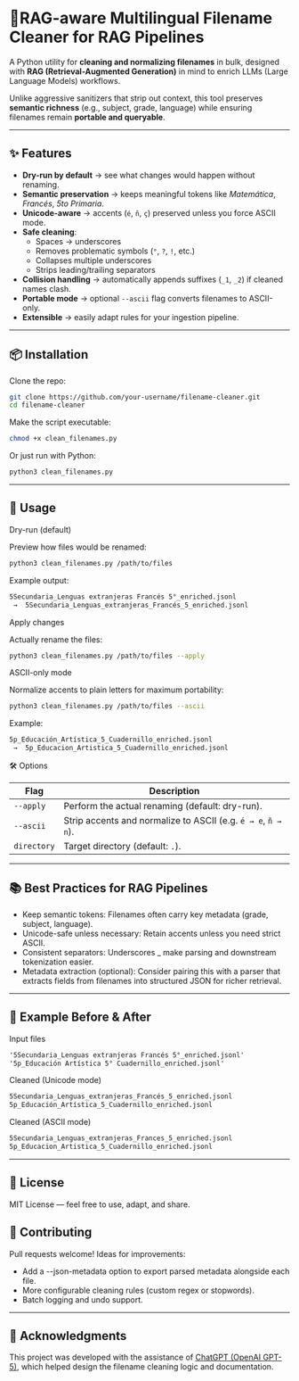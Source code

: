 # 🧹RAG-aware Multilingual Filename Cleaner for RAG Pipelines

A Python utility for **cleaning and normalizing filenames** in bulk, designed with **RAG (Retrieval-Augmented Generation)** in mind to enrich LLMs (Large Language Models) workflows.  

Unlike aggressive sanitizers that strip out context, this tool preserves **semantic richness** (e.g., subject, grade, language) while ensuring filenames remain **portable and queryable**.  

---

## ✨ Features

- **Dry-run by default** → see what changes would happen without renaming.  
- **Semantic preservation** → keeps meaningful tokens like *Matemática*, *Francés*, *5to Primaria*.  
- **Unicode-aware** → accents (`é`, `ñ`, `ç`) preserved unless you force ASCII mode.  
- **Safe cleaning**:
  - Spaces → underscores
  - Removes problematic symbols (`°`, `?`, `!`, etc.)
  - Collapses multiple underscores
  - Strips leading/trailing separators
- **Collision handling** → automatically appends suffixes (`_1`, `_2`) if cleaned names clash.  
- **Portable mode** → optional `--ascii` flag converts filenames to ASCII-only.  
- **Extensible** → easily adapt rules for your ingestion pipeline.

---

## 📦 Installation

Clone the repo:

```bash
git clone https://github.com/your-username/filename-cleaner.git
cd filename-cleaner
```

Make the script executable:

```bash
chmod +x clean_filenames.py
```

Or just run with Python:

```bash
python3 clean_filenames.py
```

--- 

## 🚀 Usage

Dry-run (default)

Preview how files would be renamed:

```bash
python3 clean_filenames.py /path/to/files
```

Example output:

```bash
5Secundaria_Lenguas extranjeras Francés 5°_enriched.jsonl  
 →  5Secundaria_Lenguas_extranjeras_Francés_5_enriched.jsonl
```

Apply changes

Actually rename the files:

```bash
python3 clean_filenames.py /path/to/files --apply
```

ASCII-only mode

Normalize accents to plain letters for maximum portability:

```bash
python3 clean_filenames.py /path/to/files --ascii
```

Example:

```bash
5p_Educación_Artística_5_Cuadernillo_enriched.jsonl  
 →  5p_Educacion_Artistica_5_Cuadernillo_enriched.jsonl
```

🛠 Options

| Flag        | Description                                                   |
| ----------- | ------------------------------------------------------------- |
| `--apply`   | Perform the actual renaming (default: dry-run).               |
| `--ascii`   | Strip accents and normalize to ASCII (e.g. `é → e`, `ñ → n`). |
| `directory` | Target directory (default: `.`).                              |

---

## 📚 Best Practices for RAG Pipelines

- Keep semantic tokens: Filenames often carry key metadata (grade, subject, language).
- Unicode-safe unless necessary: Retain accents unless you need strict ASCII.
- Consistent separators: Underscores _ make parsing and downstream tokenization easier.
- Metadata extraction (optional): Consider pairing this with a parser that extracts fields from filenames into structured JSON for richer retrieval.

---

## 🧪 Example Before & After

Input files

```txt
'5Secundaria_Lenguas extranjeras Francés 5°_enriched.jsonl'
'5p_Educación Artística 5° Cuadernillo_enriched.jsonl'
```

Cleaned (Unicode mode)

```txt
5Secundaria_Lenguas_extranjeras_Francés_5_enriched.jsonl
5p_Educación_Artística_5_Cuadernillo_enriched.jsonl
```

Cleaned (ASCII mode)

```txt
5Secundaria_Lenguas_extranjeras_Frances_5_enriched.jsonl
5p_Educacion_Artistica_5_Cuadernillo_enriched.jsonl
```

---

## 📝 License

MIT License — feel free to use, adapt, and share.

## 🤝 Contributing

Pull requests welcome! Ideas for improvements:

- Add a --json-metadata option to export parsed metadata alongside each file.
- More configurable cleaning rules (custom regex or stopwords).
- Batch logging and undo support.

---

## 🙏 Acknowledgments

This project was developed with the assistance of [ChatGPT (OpenAI GPT-5)](https://openai.com/chatgpt), which helped design the filename cleaning logic and documentation.

